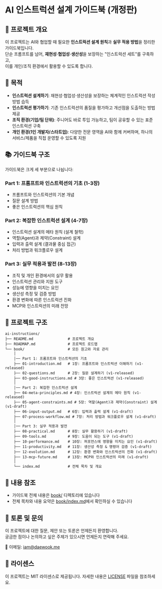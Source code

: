 # AI 인스트럭션 설계 가이드북 (개정판)

## 📌 프로젝트 개요
이 프로젝트는 AI와 협업할 때 필요한 **인스트럭션 설계 원칙**과 **실무 적용 방법**을 정리한 가이드북입니다.  
단순 프롬프트를 넘어, **재현성·협업성·생산성**을 보장하는 "인스트럭션 세트"를 구축하고,  
이를 개인/조직 환경에서 활용할 수 있도록 합니다.

## 🎯 목적
- **인스트럭션 설계하기**: 재현성·협업성·생산성을 보장하는 체계적인 인스트럭션 작성 방법 습득
- **인스트럭션 평가하기**: 기존 인스트럭션의 품질을 평가하고 개선점을 도출하는 방법 제공
- **조직 환경(기업/팀 단위)**: 주니어도 바로 투입 가능하고, 팀이 공유할 수 있는 표준 인스트럭션 구축
- **개인 환경(1인 개발자/스타트업)**: 다양한 전문 영역을 AI와 함께 커버하며, 하나의 서비스/제품을 직접 운영할 수 있도록 지원

## 📚 가이드북 구조
가이드북은 크게 세 부분으로 나뉩니다:

### Part 1: 프롬프트와 인스트럭션의 기초 (1-3장)
- 프롬프트와 인스트럭션의 기본 개념
- 질문 설계 방법
- 좋은 인스트럭션의 핵심 원칙

### Part 2: 복잡한 인스트럭션 설계 (4-7장)
- 인스트럭션 설계의 메타 원칙 (설계 철학)
- 역할(Agent)과 제약(Constraint) 설계
- 입력과 출력 설계 (결과물 중심 접근)
- 처리 방법과 워크플로우 설계

### Part 3: 실무 적용과 발전 (8-13장)
- 조직 및 개인 환경에서의 실무 활용
- 인스트럭션 관리와 지원 도구
- 성능에 영향을 미치는 요인
- 생산성 측정 및 검증 방법
- 환경 변화에 따른 인스트럭션 진화
- MCP와 인스트럭션의 미래 전망

## 📂 프로젝트 구조
```plaintext
ai-instructions/
├── README.md                # 프로젝트 개요
├── ROADMAP.md               # 프로젝트 로드맵
└── book/                    # 모든 원고와 자료 관리
    │
    │── Part 1: 프롬프트와 인스트럭션의 기초
    ├── 01-introduction.md   # 1장: 프롬프트와 인스트럭션 이해하기 (v1-released)
    ├── 02-questions.md      # 2장: 질문 설계하기 (v1-released)
    ├── 03-good-instructions.md # 3장: 좋은 인스트럭션 (v1-released)
    │
    │── Part 2: 복잡한 인스트럭션 설계
    ├── 04-meta-principles.md # 4장: 인스트럭션 설계의 메타 원칙 (v1-released)
    ├── 05-agent-constraints.md # 5장: 역할(Agent)과 제약(Constraint) 설계 (v1-draft)
    ├── 06-input-output.md   # 6장: 입력과 출력 설계 (v1-draft)
    ├── 07-process-workflow.md # 7장: 처리 방법과 워크플로우 설계 (v1-draft)
    │
    │── Part 3: 실무 적용과 발전
    ├── 08-practical.md      # 8장: 실무 활용하기 (v1-draft)
    ├── 09-tools.md          # 9장: 도움이 되는 도구 (v1-draft)
    ├── 10-performance.md    # 10장: 퍼포먼스에 영향을 미치는 요인 (v1-draft)
    ├── 11-productivity.md   # 11장: 생산성 측정 & 명령어 검증 (v1-draft)
    ├── 12-evolution.md      # 12장: 환경 변화와 인스트럭션의 진화 (v1-draft)
    ├── 13-mcp-future.md     # 13장: MCP와 인스트럭션의 미래 (v1-draft)
    │
    └── index.md             # 전체 목차 및 개요
```

## 📖 내용 참조
- 가이드북 전체 내용은 [book/](book/) 디렉토리에 있습니다
- 전체 목차와 내용 요약은 [book/index.md](book/index.md)에서 확인하실 수 있습니다

## 💬 토론 및 문의
이 프로젝트에 대한 질문, 제안 또는 토론은 언제든지 환영합니다.  
궁금한 점이나 논의하고 싶은 주제가 있으시면 언제든지 연락해 주세요.

📧 이메일: iam@daewook.me

## 📄 라이센스
이 프로젝트는 MIT 라이센스로 제공됩니다. 자세한 내용은 [LICENSE](LICENSE) 파일을 참조하세요.
